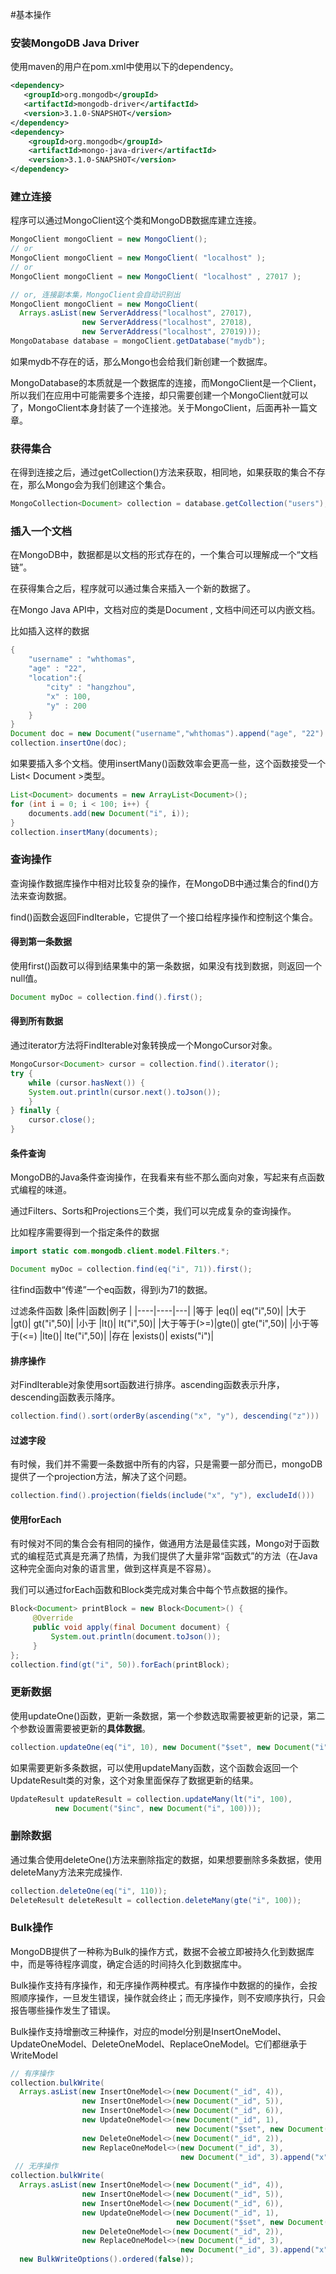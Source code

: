 #基本操作

### 安装MongoDB Java Driver

使用maven的用户在pom.xml中使用以下的dependency。

```xml
<dependency>
   <groupId>org.mongodb</groupId>
   <artifactId>mongodb-driver</artifactId>
   <version>3.1.0-SNAPSHOT</version>
</dependency>
<dependency>
    <groupId>org.mongodb</groupId>
    <artifactId>mongo-java-driver</artifactId>
    <version>3.1.0-SNAPSHOT</version>
</dependency>
```

### 建立连接

程序可以通过MongoClient这个类和MongoDB数据库建立连接。

```java
MongoClient mongoClient = new MongoClient();
// or
MongoClient mongoClient = new MongoClient( "localhost" );
// or
MongoClient mongoClient = new MongoClient( "localhost" , 27017 );

// or, 连接副本集，MongoClient会自动识别出
MongoClient mongoClient = new MongoClient(
  Arrays.asList(new ServerAddress("localhost", 27017),
                new ServerAddress("localhost", 27018),
                new ServerAddress("localhost", 27019)));
MongoDatabase database = mongoClient.getDatabase("mydb");
```

如果mydb不存在的话，那么Mongo也会给我们新创建一个数据库。

MongoDatabase的本质就是一个数据库的连接，而MongoClient是一个Client，所以我们在应用中可能需要多个连接，却只需要创建一个MongoClient就可以了，MongoClient本身封装了一个连接池。关于MongoClient，后面再补一篇文章。

### 获得集合

在得到连接之后，通过getCollection()方法来获取，相同地，如果获取的集合不存在，那么Mongo会为我们创建这个集合。

```java
MongoCollection<Document> collection = database.getCollection("users");
```

### 插入一个文档

在MongoDB中，数据都是以文档的形式存在的，一个集合可以理解成一个“文档链”。

在获得集合之后，程序就可以通过集合来插入一个新的数据了。

在Mongo Java API中，文档对应的类是Document , 文档中间还可以内嵌文档。

比如插入这样的数据

```java
{
    "username" : "whthomas",
    "age" : "22",
    "location":{
        "city" : "hangzhou",
        "x" : 100,
        "y" : 200
    }
}
Document doc = new Document("username","whthomas").append("age", "22").append("location", new Document("city", "hangzhou").append("x", 100).append("y","200"));
collection.insertOne(doc);
```

如果要插入多个文档。使用insertMany()函数效率会更高一些，这个函数接受一个List< Document >类型。

```java
List<Document> documents = new ArrayList<Document>();
for (int i = 0; i < 100; i++) {
    documents.add(new Document("i", i));
}
collection.insertMany(documents);
```

### 查询操作

查询操作数据库操作中相对比较复杂的操作，在MongoDB中通过集合的find()方法来查询数据。

find()函数会返回FindIterable，它提供了一个接口给程序操作和控制这个集合。

#### 得到第一条数据

使用first()函数可以得到结果集中的第一条数据，如果没有找到数据，则返回一个null值。

```java
Document myDoc = collection.find().first();
```

#### 得到所有数据

通过iterator方法将FindIterable对象转换成一个MongoCursor对象。

```java
MongoCursor<Document> cursor = collection.find().iterator();
try {
    while (cursor.hasNext()) {
    System.out.println(cursor.next().toJson());
    }
} finally {
    cursor.close();
}
```

#### 条件查询

MongoDB的Java条件查询操作，在我看来有些不那么面向对象，写起来有点函数式编程的味道。

通过Filters、Sorts和Projections三个类，我们可以完成复杂的查询操作。

比如程序需要得到一个指定条件的数据

```java
import static com.mongodb.client.model.Filters.*;

Document myDoc = collection.find(eq("i", 71)).first();
```

往find函数中“传递”一个eq函数，得到i为71的数据。

过滤条件函数
|条件|函数|例子 |
|----|----|---|
|等于 |eq()| eq("i",50)|
|大于 |gt()| gt("i",50)|
|小于 |lt()| lt("i",50)|
|大于等于(>=)|gte()| gte("i",50)|
|小于等于(<=) |lte()| lte("i",50)|
|存在 |exists()| exists("i")|

#### 排序操作

对FindIterable对象使用sort函数进行排序。ascending函数表示升序，descending函数表示降序。

```java
collection.find().sort(orderBy(ascending("x", "y"), descending("z")))
```

#### 过滤字段

有时候，我们并不需要一条数据中所有的内容，只是需要一部分而已，mongoDB 提供了一个projection方法，解决了这个问题。

```java
collection.find().projection(fields(include("x", "y"), excludeId()))
```

#### 使用forEach

有时候对不同的集合会有相同的操作，做通用方法是最佳实践，Mongo对于函数式的编程范式真是充满了热情，为我们提供了大量非常“函数式”的方法（在Java这种完全面向对象的语言里，做到这样真是不容易）。

我们可以通过forEach函数和Block类完成对集合中每个节点数据的操作。

```java
Block<Document> printBlock = new Block<Document>() {
     @Override
     public void apply(final Document document) {
         System.out.println(document.toJson());
     }
};
collection.find(gt("i", 50)).forEach(printBlock);
```

### 更新数据

使用updateOne()函数，更新一条数据，第一个参数选取需要被更新的记录，第二个参数设置需要被更新的**具体数据**。

```java
collection.updateOne(eq("i", 10), new Document("$set", new Document("i", 110)));
```

如果需要更新多条数据，可以使用updateMany函数，这个函数会返回一个UpdateResult类的对象，这个对象里面保存了数据更新的结果。

```java
UpdateResult updateResult = collection.updateMany(lt("i", 100),
          new Document("$inc", new Document("i", 100)));
```

### 删除数据

通过集合使用deleteOne()方法来删除指定的数据，如果想要删除多条数据，使用deleteMany方法来完成操作.

```java
collection.deleteOne(eq("i", 110));
DeleteResult deleteResult = collection.deleteMany(gte("i", 100));
```

### Bulk操作

MongoDB提供了一种称为Bulk的操作方式，数据不会被立即被持久化到数据库中，而是等待程序调度，确定合适的时间持久化到数据库中。

Bulk操作支持有序操作，和无序操作两种模式。有序操作中数据的的操作，会按照顺序操作，一旦发生错误，操作就会终止；而无序操作，则不安顺序执行，只会报告哪些操作发生了错误。

Bulk操作支持增删改三种操作，对应的model分别是InsertOneModel、UpdateOneModel、DeleteOneModel、ReplaceOneModel。它们都继承于WriteModel

```java
// 有序操作
collection.bulkWrite(
  Arrays.asList(new InsertOneModel<>(new Document("_id", 4)),
                new InsertOneModel<>(new Document("_id", 5)),
                new InsertOneModel<>(new Document("_id", 6)),
                new UpdateOneModel<>(new Document("_id", 1),
                                     new Document("$set", new Document("x", 2))),
                new DeleteOneModel<>(new Document("_id", 2)),
                new ReplaceOneModel<>(new Document("_id", 3),
                                      new Document("_id", 3).append("x", 4))));
 // 无序操作
collection.bulkWrite(
  Arrays.asList(new InsertOneModel<>(new Document("_id", 4)),
                new InsertOneModel<>(new Document("_id", 5)),
                new InsertOneModel<>(new Document("_id", 6)),
                new UpdateOneModel<>(new Document("_id", 1),
                                     new Document("$set", new Document("x", 2))),
                new DeleteOneModel<>(new Document("_id", 2)),
                new ReplaceOneModel<>(new Document("_id", 3),
                                      new Document("_id", 3).append("x", 4))),
  new BulkWriteOptions().ordered(false));
```